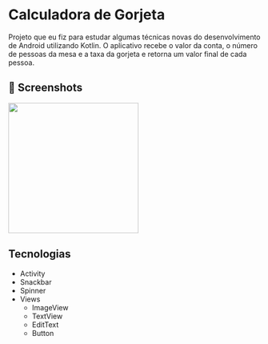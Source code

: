 # Calculadora de Gorjeta
Projeto que eu fiz para estudar algumas técnicas novas do desenvolvimento de Android utilizando Kotlin. O aplicativo recebe o valor da conta, o número de pessoas da mesa e a taxa da gorjeta e retorna um valor final de cada pessoa.

## :camera_flash: Screenshots
<!-- You can add more screenshots here if you like -->

<img src="https://github.com/user-attachments/assets/2c68b793-7887-4745-a487-0f328a55f58c" width=260/>


## Tecnologias
- Activity
- Snackbar
- Spinner
- Views
  - ImageView
  - TextView
  - EditText
  - Button 
